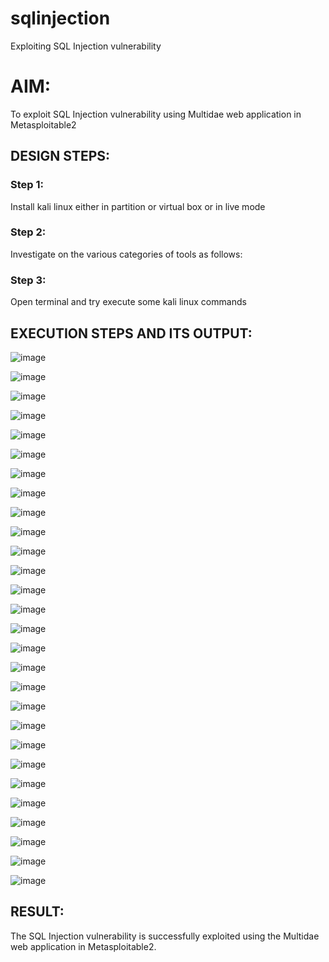 # sqlinjection
Exploiting SQL Injection vulnerability

# AIM:
To exploit SQL Injection vulnerability using Multidae web application in Metasploitable2

## DESIGN STEPS:

### Step 1:

Install kali linux either in partition or virtual box or in live mode


### Step 2:

Investigate on the various categories of tools as follows:

### Step 3:

Open terminal and try execute some kali linux commands

## EXECUTION STEPS AND ITS OUTPUT:

![image](https://github.com/Hariharan-061102/sqlinjection/assets/93427270/cda15716-36d0-4b37-b8ca-6c7b7f746a84)


![image](https://github.com/Hariharan-061102/sqlinjection/assets/93427270/98b38216-7c59-48b6-abc0-0120dc61772a)


![image](https://github.com/Hariharan-061102/sqlinjection/assets/93427270/2b427d8b-7595-4f20-be62-c745cbcaaa2d)


![image](https://github.com/Hariharan-061102/sqlinjection/assets/93427270/8619c5bf-7641-43c6-80c1-02ff24267da6)


![image](https://github.com/Hariharan-061102/sqlinjection/assets/93427270/568007b6-c3b6-4821-9d08-21aa4ba04c00)


![image](https://github.com/Hariharan-061102/sqlinjection/assets/93427270/e4f76553-0c98-4f2e-9e2a-a220b5fd1153)


![image](https://github.com/Hariharan-061102/sqlinjection/assets/93427270/2693343f-41a9-41cd-b70c-777c30a02d28)


![image](https://github.com/Hariharan-061102/sqlinjection/assets/93427270/ecf71295-c98f-4084-afc0-2bcd2f2eb786)


![image](https://github.com/Hariharan-061102/sqlinjection/assets/93427270/627a2194-95e5-4a60-91fb-be2e6b0e0349)


![image](https://github.com/Hariharan-061102/sqlinjection/assets/93427270/c980ddba-cdbb-44b8-8ae8-2049d002a25b)


![image](https://github.com/Hariharan-061102/sqlinjection/assets/93427270/175abda1-8254-4dd8-b5ce-b4e7751b397c)


![image](https://github.com/Hariharan-061102/sqlinjection/assets/93427270/35eef46e-a7cb-4b5f-ac78-6c0ea9f6edc2)


![image](https://github.com/Hariharan-061102/sqlinjection/assets/93427270/340a5ee0-582e-4b31-948c-a63bcb7c6966)


![image](https://github.com/Hariharan-061102/sqlinjection/assets/93427270/4e9e5dcc-0011-4b7b-8814-52e53f085d3c)


![image](https://github.com/Hariharan-061102/sqlinjection/assets/93427270/d2f6ce52-b693-4a7e-9120-6cf21ffddcad)


![image](https://github.com/Hariharan-061102/sqlinjection/assets/93427270/8aef0785-1afa-4cfb-b073-7f63b849c67a)


![image](https://github.com/Hariharan-061102/sqlinjection/assets/93427270/7a4b4814-7ecc-474c-ab56-2fffdbe072a9)


![image](https://github.com/Hariharan-061102/sqlinjection/assets/93427270/0ad64777-c55d-4dd9-89f7-6c9d5a148918)


![image](https://github.com/Hariharan-061102/sqlinjection/assets/93427270/444e9086-7235-45e4-a8e1-cf0a785046a1)


![image](https://github.com/Hariharan-061102/sqlinjection/assets/93427270/ec7e6ce6-6b69-4c20-b3f6-655c569ddcdd)


![image](https://github.com/Hariharan-061102/sqlinjection/assets/93427270/3b9277b9-aa71-41a2-bf44-707bcbf22050)


![image](https://github.com/Hariharan-061102/sqlinjection/assets/93427270/eec5ee95-e872-4476-9346-acd549030317)


![image](https://github.com/Hariharan-061102/sqlinjection/assets/93427270/2c8b7995-2e30-47f0-afdd-4ed43108de36)


![image](https://github.com/Hariharan-061102/sqlinjection/assets/93427270/1ce7a7a7-4ef6-4639-8ce2-34699d452208)


![image](https://github.com/Hariharan-061102/sqlinjection/assets/93427270/be331700-fa2d-4451-97e9-32223288c578)


![image](https://github.com/Hariharan-061102/sqlinjection/assets/93427270/face1010-756e-4322-b114-3da7a7112ef6)


![image](https://github.com/Hariharan-061102/sqlinjection/assets/93427270/4d1e4a58-963a-4e38-a4fe-748ac42ceb50)


![image](https://github.com/Hariharan-061102/sqlinjection/assets/93427270/df042fb4-5637-436f-8208-326230624498)


## RESULT:
The SQL Injection vulnerability is successfully exploited using the Multidae web application in Metasploitable2.
